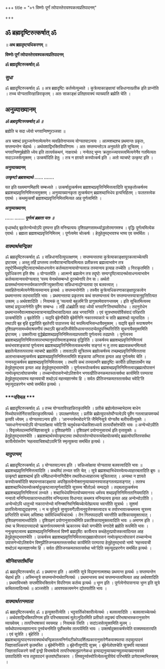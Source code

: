 +++
title = "०१ विष्णोः पूर्णं त्वोपास्तेरावश्यकत्वप्रतिपादनम्"

+++


## ॐ ब्रह्मदृष्टिरुत्कर्षात् ॐ

॥ **अथ ब्रह्मदृष्ट्यधिकरणम्** ॥

**विष्णोः पूर्णं त्वोपास्तेरावश्यकत्वप्रतिपादनम्**

**ॐ ब्रह्मदृष्टिरुत्कर्षात् ॐ**

### ***सुधा***

ॐ ब्रह्मदृष्टिरुत्कर्षात् ॐ ॥ अत्र ब्रह्मदृष्टिः कर्तव्येत्युच्यते । कुत्रेत्याकाङ्क्षायां सन्निधानात्प्रतीक इति प्राप्नोति । तच्च योग्यताविरहान्निराकृतम् । अतः साकाङ्क्षं प्रतिज्ञावाक्यं व्याख्याति ब्रह्मेति चेति ।

## **अनुव्याख्यानम्**

***ॐ ब्रह्मदृष्टिरुत्कर्षात् ॐ ॥***

ब्रह्मेति च सदा ध्येयो भगवान्विष्णुरञ्जसा ॥

अत्र चशब्दं प्रयुञ्जानेनात्मेत्यनेन व्यवहितेनाप्यस्य योग्यतयाऽन्वयः । आत्मशब्दश्च प्रथमान्तः प्रकृतः, सप्तम्यन्तेन चेहार्थः । अर्थवशाद्विभक्तिविपरिणामः । अतः सप्तम्यन्तोऽत्र अनुवर्तते इति सूचितम् । भगवान्विष्णुर्ब्रह्मेति ध्येय इति तात्पर्यकथनं, नाक्षरार्थः । नन्वेतद् भूम्नः क्रतुवज्ज्यायस्त्वमित्यनेनैव गतमित्यतः सदाऽञ्जसेत्युक्तम् । उत्कर्षादिति हेतुः । तत्र न ज्ञायते कस्योत्कर्ष इति । अतो व्याचष्टे उत्कृष्ट इति ।

**अनुव्याख्यानम्**

***उत्कृष्टो ब्रह्मशब्दार्थः ...... .......***

यत इति वक्ष्यमाणमिहापि सम्बध्यते । उत्कर्षादुत्कर्षस्य ब्रह्मशब्दप्रवृत्तिनिमित्तत्वादिति सूत्रकृतोत्कर्षस्य ब्रह्मशब्दप्रवृत्तिनिमित्तत्वमुक्तम् । अनुव्याख्यानकृता तूत्कर्षवान् ब्रह्मशब्दाभिधेय इत्यभिहितम् । फलतस्त्वेक एवार्थः । कथमुत्कर्षो ब्रह्मशब्दप्रवृत्तिनिमित्तमित्यत आह पूर्णत्वमिति ।

**अनुव्याख्यानम्**

***...... ....... पूर्णत्वं ब्रह्मता यतः ॥***

वृध्दर्य्थाद् बृहतेरन्येभ्योऽपि दृश्यन्त इति मनिन्प्रत्ययः दृशिग्रहणसामर्थ्याद्धातोरमागमश्च । वृद्धिः पूर्णत्वमित्येक एवार्थः । ब्रह्मता ब्रह्मशब्दप्रवृत्तिनिमित्तम् । पूर्णत्वमेव चोत्कर्षः । हेतुहेतुमद्भावश्च भाष्य एव समर्थितः ।

### ***वाक्यार्थचन्द्रिका***

ॐ ब्रह्मदृष्टिरुत्कर्षात् ॐ ॥ सन्निधानादित्युपलक्षणम् । सप्तम्यन्ततया कुत्रेत्याकाङ्क्षापूरकत्वाच्चेत्यपि द्रष्टव्यम् । अस्तु तर्हि प्राप्तस्य तस्यैवात्रान्वयित्वमित्यतः प्रतीकस्य ब्रह्मत्वाभावेन तत्र तद्दृष्टेर्मिथ्यादृष्टित्वादनर्थसाधनत्वेन कर्तव्यतान्वयायोग्यत्वान्न तस्यान्वय इत्याह तच्चेति ॥ निराकृतमिति । पूर्वाधिकरण इति शेषः ॥ योग्यतयेति । आत्मनो ब्रह्मत्वेन तत्र तद्दृष्टेः सम्यग्दृष्टित्वादनर्थसाधनत्वाभावेन कर्तव्यत्वान्वययोग्यत्वात् ‘यस्य येनार्थसम्बन्धो दूरस्थेनापि तेन सः। अर्थतो ह्यसमर्थानामानन्तर्यमकारणमि’त्युक्तरीत्या सन्निधानाद्योग्यताया एव बलवत्त्वात् । व्यवहितेनात्मेत्यनेनैवेत्यस्यान्वय इत्यर्थः ॥ सप्तम्यन्तेनेति । तस्यैव कुत्रेत्यधिकरणाकाङ्क्षापूरकत्वेन प्रथमान्तस्य तदभावादिति भावः । प्रथमान्ततया प्रकृतस्य कथं सप्तम्यन्तत्वं येन सप्तम्यन्तस्यात्रानुवृत्तिरित्यत उक्तम् ॥ अर्थवशादिति । नियामकं तु ‘व्यत्ययो बहुलमि’ति प्रागुक्तमेवावगन्तव्यम् । इति सूचितमित्यस्य चशब्दं प्रयुञ्जानेनेति पूर्वेण सम्बन्धः । तर्हि ॐब्रह्मेति सदा ध्येयो भगवानि’तिभाष्यविरोधः । तदनुरोधेन प्रथमान्तस्यैवात्मशब्दस्यात्रान्वयप्रतिभासादित्यत आह भगवानिति । एवं सूत्रभाष्ययोर्विसंवादं परिहरति उत्कर्षादिति ॥ बृहतेरिति । यद्यपि बृंहेर्नोचेति बृंहेर्मनिनि नकारस्याकारे च सति ब्रह्मशब्दो व्युत्पादितः । तथाऽपि बृह बृहि वृद्धाविति बृहतेरपि पाठात्तस्य चेदं रूपमित्यभिसन्धायैवमुक्तम् । यद्यपि बृहते रूपाश्रयणेन दृशिग्रहणसामर्थ्यमाश्रयणीयं तथाऽपि बृहजातिजीवेतिधात्वन्तरादप्येतद्रूपनिष्पत्तिरिति सूचनायैवमुक्तमिति द्रष्टव्यम् । उक्तरीत्या वृद्धेर्ब्रह्मशब्दप्रवृत्तिनिमित्तत्वप्राप्तावपि पूर्णत्वस्य तदप्राप्तेः । पूर्णत्वस्य ब्रह्मशब्दप्रवृत्तिनिमित्तत्वपरभाष्यानुपपत्तिमाशङ्क्याह वृद्धिरिति । उत्कर्षस्य ब्रह्मशब्दप्रवृत्तिनिमित्तत्वं कथंभावशङ्कायां पूर्णत्वस्य ब्रह्मशब्दप्रवृत्तिनिमित्तत्वकथनमेव सङ्गतं न तु तस्य ब्रह्मत्वकथनमित्यतो ब्रह्मतेत्येतत्तत्परतया व्याचष्टे ब्रह्मतेति । तावताऽपि सूत्रितस्य ब्रह्मोत्कर्षस्य तच्छब्दप्रवृत्तिनिमित्तताया अलाभात्कथमुत्कर्षस्य ब्रह्मशब्दप्रवृत्तिनिमित्तत्वमिति शङ्काया अनिरास इत्यत आह पूर्णत्वमेव चेति । नन्वस्तूत्कर्षस्य ब्रह्मशब्दप्रवृत्तिनिमित्तत्वम् । तथापि कथं तस्यात्मनि ब्रह्मदृष्टिः कार्येति प्रतिज्ञातार्थेन सह हेतुहेतुमद्भाव इत्यत आह हेतुहेतुमद्भावश्चेति । पूर्णत्वरूपोत्कर्षस्य ब्रह्मशब्दप्रवृत्तिनिमित्तत्वाद्ब्रह्मत्वोपासनं नामोत्कृष्टत्वोपासनमेव । तच्चान्योपासनेभ्योऽतिशयेन भगवत्प्रीतिजनकमतस्तत्सर्वथा कार्यमिति परम्परया हेतुहेतुमद्भावश्च महत्त्ववाची शब्दोऽयं महत्त्वज्ञानमेव हि । सर्वतः प्रीतिजनकमतस्तत्सर्वथा भवेदि’ति स्मृत्युदाहरणेन भाष्ये समर्थित इत्यर्थः ।

### ***परिमल ***

ॐ ब्रह्मदृष्टिरुत्कर्षात् ॐ ॥ तच्च योग्यताविरहान्निराकृतमिति । प्रतीकं ब्रह्मेत्येतच्चाभेदस्य बाधेन मिथ्योपास्तेर्निरासान्निराकृतमित्यर्थः । उपलक्षणमेतत् । प्रतीके ब्रह्मेत्युपास्तेर्योग्यत्वेऽपि पूर्वेण गतत्वान्नायमप्यर्थ इत्यपि ध्येयम् ॥ योग्यतयाऽन्वय इति । ‘आनन्तर्यमचोदने’ति जैमिनिसूत्रे योग्यतैव बलीयसीत्युक्तेः । ‘व्यवधानेनान्वयोऽपि योग्यतापेक्षया भवेदि’ति चतुर्थस्कन्धैकविशाध्याये तात्पर्योक्तेश्चेति भावः ॥ अन्येभ्योऽपीति । विवृतमेतदस्माभिर्जिज्ञासासूत्रे ॥ दृशिग्रहणेति । दृशिग्रहणं प्रयोगानुसारार्थ इति वृत्तावुक्तेः ॥ हेतुहेतुमद्भावश्चेति । ब्रह्मशब्दार्थस्योत्कृष्टतया तथोपास्तेरन्योपास्त्यपेक्षयोत्कर्षाद् ब्रह्मत्वोपास्तिस्सर्वथा कार्येत्येवंरूपेण ‘महत्ववाचिशब्दोऽयमि’ति स्मृत्युक्त्या समर्थित इत्यर्थः ।

### ***यादुपत्यम्***

ॐ ब्रह्मदृष्टिरुत्कर्षात् ॐ ॥ योग्यतयाऽन्वय इति । सन्निध्यपेक्षया योग्यताया बलवत्त्वादिति भावः ॥ ब्रह्मशब्दप्रवृत्तिनिमित्तत्वादिति । कथमिदं लभ्यत सति चेत् । सूत्रे ब्रह्मशब्दाभिधेयस्येत्यध्याहारबलादिति ब्रूमः ॥ उत्कृष्टो ब्रह्मशब्दार्थ इति धर्मिप्राधान्येनानिर्देशेन तथाविधाध्याहारस्य सूचितत्वात् । अन्यथा न ज्ञायते कस्योत्कर्षादिति षष्ठ्यन्ताकाङ्क्षाया अपरिहृतत्वेनोक्तानुव्याख्यानस्यासङ्गतत्वप्रसङ्गात् । ततश्च ब्रह्मशब्दाभिधेयस्योत्कर्षादुत्कृष्टत्वात्पूर्णत्वादिति सूत्रस्य श्रौतोऽर्थः सम्पद्यते । तद्बलादुत्कर्षस्य ब्रह्मशब्दप्रवृत्तिनिमित्तत्वं लभ्यते । शब्दाभिधेयविणतयोच्यमानस्य धर्मस्य शब्दप्रवृत्तिनिमित्ततानियमादिति । नन्वातो मनिनित्याकारान्तधातोरेव मनिन्प्रत्यय विधानात् कथमत्र मनिन्प्रत्यय इत्यत आह अन्येभ्योऽपीति । अन्येभ्योऽपि धातुभ्यो नकारान्तेभ्यो मनिन्क्वनिवनिब्विच्चेत्येतेप्रत्यया भवन्तीति सूत्रार्थः । सुशर्मा प्रातरित्वेत्याद्युदाहरणम् । न च पूर्वसूत्रे सुप्युपसर्गेऽपीत्यनुवृत्तेरुक्तत्वादत्र च तयोरभावात्कथमस्य सूत्रस्य प्राप्तिरिति वाच्यम् अपिशब्दः सर्वविधिव्यभिचारार्थः । तेन निरुपपदादपि भवन्तीति काशिकायामुक्तत्वात् । दृशिग्रहणसामार्थ्यादिति । दृशिग्रहणं प्रयोगानुसारार्थमिति प्रकाशिकायामुक्तत्वादिति भावः ॥ अमागम इति । तथा च मित्त्वादन्त्यादचो ऋवर्णात्परममागमे ऋकारस्य चेको यणचीति यणादेशे ब्रह्मेति रूपमिति भावः । ननूत्कृष्टत्वस्य ब्रह्मशब्दप्रवृत्तिनिमित्तत्वं विष्णौ ब्रह्मदृष्टिः कार्येत्यत्र कथंहेतुरप्रयोजकत्वादित्यत आह हेतुहेतुमद्भावश्चेति । उत्कर्षस्य ब्रह्मशब्दप्रवृत्तिनिमित्तत्वाद्ब्रह्मत्वोपासनं नामोत्कृष्टत्वोपासनं तच्चान्येभ्य उपासनेभ्योऽतिशयेन विष्णुप्रीतिजनकमतस्तत्सर्वथा कार्यमिति परम्परया हेतुहेतुमद्भावो भाष्ये ‘महत्त्ववाची शब्दोऽयं महत्त्वज्ञानमेव हि । सर्वतः प्रीतिजनकमतस्तत्सर्वथा भवे’दिति स्मृत्युदाहरणेन समर्थित इत्यर्थः ।

### ***श्रीनिवासतीर्थीया***

ॐ ब्रह्मदृष्टिरुत्कर्षात् ॐ ॥ प्रथमान्त इति । आत्मेति सूत्रे विद्यमानात्मशब्दः प्रथमान्त इत्यर्थः ॥ सप्तम्यन्तेन चेहार्थ इति । अस्मिन्सूत्रे सप्तम्यन्तेनार्थवानित्यर्थः । प्रथमान्तस्य कथं सप्तम्यन्तत्वमित्यत आह अर्थवशादिति । प्रथमाविभक्तेः सप्तमीविभक्तित्वेन विपरिणाम कर्तव्य इत्यर्थः ॥ भूम्न इति । पूर्णत्वेनोपासनाया भूम्न इति सूत्रे कथितत्वादित्यर्थः ॥ अञ्जसेति । आवश्यकत्वमनेन द्योतयतीति भावः ।

### ***वाक्यार्थरत्नमाला***

ॐ ब्रह्मदृष्टिरुत्कर्षात् ॐ ॥ इत्युक्तरीत्येति । भट्टवार्तिकोक्तरीत्येत्यर्थः । बलवत्वादिति । बलवत्वाच्चेत्यर्थः । अर्थवशाद्विभक्तिपरिणाम इति परिभाषावाक्यं मूलेऽनूदितमिति प्रतीयते तद्वाक्यं परिभाषाभास्करानुसारेण व्याख्येयम् । तत्परिभाषारूपं स्वयमाह । नियामकं त्विति । सदांऽजसेत्युक्तमिति मूलम् । सर्वथोपास्यत्वज्ञापनाय पुनर्वचनमिति पूर्वोक्तमेव तात्पर्यमिति भावः । उक्तर्षादुक्तत्कर्षस्येति वाक्यमवतारयति । एवं सूत्रेति । बृंहेरिति । ब्रह्मशब्दव्युत्पादनपरवाक्यार्थचन्द्रिकातत्वनिर्णयटीकोपदर्शितप्रकारानुसारेणैकवाक्यतया तद्य्वुत्पादनं जिज्ञासाधिकरणे कृतमस्ति ॥ बृंहेर्मनिनीति ॥ बृंहेर्नोत्पूर्णादि सूत्रम् । बृंहेर्नलोपश्चेति सूत्रमपि व्याख्यातं जिज्ञासाधिकरणे सर्वो द्वन्द्वो विभाषयेत्ये तत्परिभाषातुप्रागनेकधा इत्याद्यनुव्याख्यानमूलव्याख्यानावसरे उपपादितेति नात्र तदुपपादनं कृतवांष्टीकाकारः । तिष्यपुनर्वस्वोरित्येतत्सूत्रीयेयं परिभाषेति प्रागेवास्माभिरुक्तम् ।

